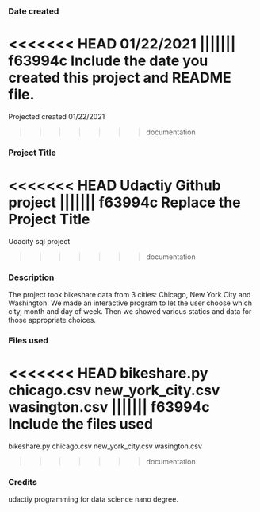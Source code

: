 ### Date created
<<<<<<< HEAD
01/22/2021
||||||| f63994c
Include the date you created this project and README file.
=======
Projected created 01/22/2021
>>>>>>> documentation

### Project Title
<<<<<<< HEAD
Udactiy Github project
||||||| f63994c
Replace the Project Title
=======
Udacity sql project
>>>>>>> documentation

### Description
The project took bikeshare data from 3 cities: Chicago, New York City and Washington. We made an interactive program to let the user choose which city, month and day of week. Then we showed various statics and data for those appropriate choices.

### Files used
<<<<<<< HEAD
bikeshare.py chicago.csv new_york_city.csv wasington.csv
||||||| f63994c
Include the files used
=======
bikeshare.py
chicago.csv
new_york_city.csv
wasington.csv
>>>>>>> documentation

### Credits
udactiy programming for data science nano degree.
